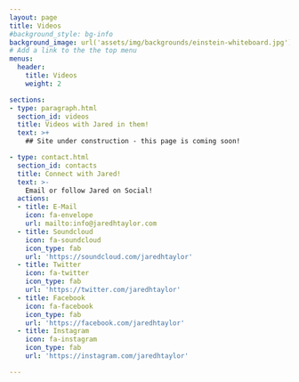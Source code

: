 ```yaml
---
layout: page
title: Videos
#background_style: bg-info
background_image: url('assets/img/backgrounds/einstein-whiteboard.jpg')
# Add a link to the the top menu
menus:
  header:
    title: Videos
    weight: 2

sections:
- type: paragraph.html
  section_id: videos
  title: Videos with Jared in them!
  text: >+
    ## Site under construction - this page is coming soon!

- type: contact.html
  section_id: contacts
  title: Connect with Jared!
  text: >-
    Email or follow Jared on Social!
  actions:
  - title: E-Mail
    icon: fa-envelope
    url: mailto:info@jaredhtaylor.com
  - title: Soundcloud
    icon: fa-soundcloud
    icon_type: fab
    url: 'https://soundcloud.com/jaredhtaylor'  
  - title: Twitter
    icon: fa-twitter
    icon_type: fab
    url: 'https://twitter.com/jaredhtaylor'
  - title: Facebook
    icon: fa-facebook
    icon_type: fab
    url: 'https://facebook.com/jaredhtaylor'
  - title: Instagram
    icon: fa-instagram
    icon_type: fab
    url: 'https://instagram.com/jaredhtaylor'  

---
```

